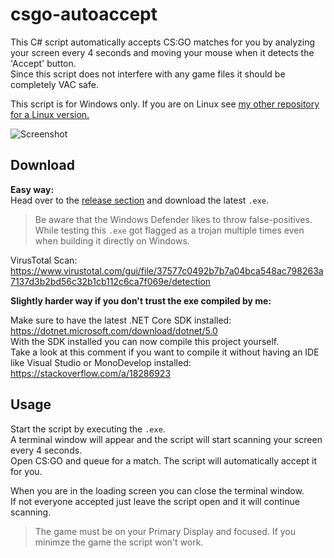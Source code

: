 # csgo-autoaccept
This C# script automatically accepts CS:GO matches for you by analyzing your screen every 4 seconds and moving your mouse when it detects the 'Accept' button.  
Since this script does not interfere with any game files it should be completely VAC safe.  

This script is for Windows only. If you are on Linux see [my other repository for a Linux version.](https://github.com/HerrEurobeat/csgo-autoaccept-cpp)  

![Screenshot](https://raw.githubusercontent.com/HerrEurobeat/csgo-autoaccept/master/.github/img/showcase.png)  


## Download
**Easy way:**  
Head over to the [release section](https://github.com/HerrEurobeat/csgo-autoaccept/releases/latest) and download the latest `.exe`.  
  
  
> Be aware that the Windows Defender likes to throw false-positives. While testing this `.exe` got flagged as a trojan multiple times even when building it directly on Windows.  
  
VirusTotal Scan: https://www.virustotal.com/gui/file/37577c0492b7b7a04bca548ac798263a7137d3b2bd56c32b1cb112c6ca7f069e/detection  


**Slightly harder way if you don't trust the exe compiled by me:**  

Make sure to have the latest .NET Core SDK installed: https://dotnet.microsoft.com/download/dotnet/5.0  
With the SDK installed you can now compile this project yourself.  
Take a look at this comment if you want to compile it without having an IDE like Visual Studio or MonoDevelop installed: https://stackoverflow.com/a/18286923  
  
  
## Usage  
Start the script by executing the `.exe`.  
A terminal window will appear and the script will start scanning your screen every 4 seconds.  
Open CS:GO and queue for a match. The script will automatically accept it for you.  
  
When you are in the loading screen you can close the terminal window.  
If not everyone accepted just leave the script open and it will continue scanning.  

> The game must be on your Primary Display and focused. If you minimze the game the script won't work.  
